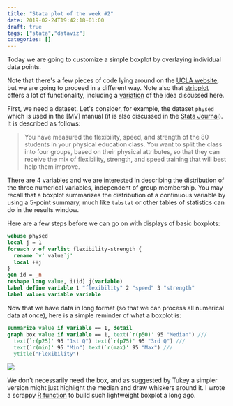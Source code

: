 ```yaml
---
title: "Stata plot of the week #2"
date: 2019-02-24T19:42:18+01:00
draft: true
tags: ["stata","dataviz"]
categories: []
---
```

Today we are going to customize a simple boxplot by overlaying individual data points.

<!--more-->

Note that there's a few pieces of code lying around on the [UCLA website](https://stats.idre.ucla.edu/stata/code/creating-and-extending-boxplots-using-twoway-graphs/), but we are going to proceed in a different way. Note also that [stripplot](https://ideas.repec.org/c/boc/bocode/s433401.html) offers a lot of functionality, including a [variation](https://www.statalist.org/forums/forum/general-stata-discussion/general/6918-varying-box-plots) of the idea discussed here.

First, we need a dataset. Let's consider, for example, the dataset `physed` which is used in the [MV] manual (it is also discussed in the [Stata Journal](https://www.stata-journal.com/sjpdf.html?articlenum=st0262)). It is described as follows:

> You have measured the flexibility, speed, and strength of the 80 students in your physical education class. You want to split the class into four groups, based on their physical attributes, so that they can receive the mix of flexibility, strength, and speed training that will best help them improve.

There are 4 variables and we are interested in describing the distribution of the three numerical variables, independent of group membership. You may recall that a boxplot summarizes the distribution of a continuous variable by using a 5-point summary, much like `tabstat` or other tables of statistics can do in the results window.

Here are a few steps before we can go on with displays of basic boxplots:

```Stata
webuse physed
local j = 1
foreach v of varlist flexibility-strength {
  rename `v' value`j'
  local ++j
}
gen id = _n
reshape long value, i(id) j(variable)
label define variable 1 "flexibility" 2 "speed" 3 "strength"
label values variable variable
```

Now that we have data in long format (so that we can process all numerical data at once), here is a simple reminder of what a boxplot is:

```Stata
summarize value if variable == 1, detail
graph box value if variable == 1, text(`r(p50)' 95 "Median") ///
  text(`r(p25)' 95 "1st Q") text(`r(p75)' 95 "3rd Q") ///
  text(`r(min)' 95 "Min") text(`r(max)' 95 "Max") ///
  ytitle("Flexibility")
```

![](/img/stata-plot-003.png)

We don't necessarily need the box, and as suggested by Tukey a simpler version might just highlight the median and draw whiskers around it. I wrote a scrappy [R function](https://gist.github.com/even4void/1128764) to build such lightweight boxplot a long ago.
